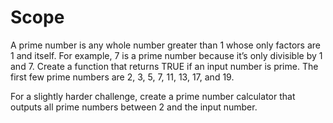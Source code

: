 # Scope
A prime number is any whole number greater than 1 whose only factors are 1 and itself. For example, 7 is a prime number because it’s only divisible by 1 and 7.
Create a function that returns TRUE if an input number is prime. The first few prime numbers are 2, 3, 5, 7, 11, 13, 17, and 19.

For a slightly harder challenge, create a prime number calculator that outputs all prime numbers between 2 and the input number.
